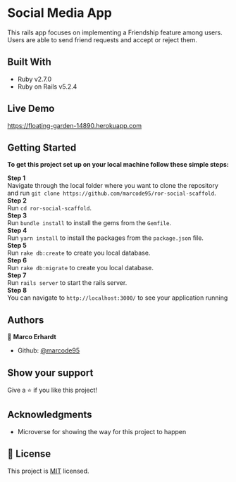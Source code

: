 # Social Media App

This rails app focuses on implementing a Friendship feature among users. Users are able to send friend requests and accept or reject them.

## Built With

- Ruby v2.7.0
- Ruby on Rails v5.2.4

## Live Demo

https://floating-garden-14890.herokuapp.com

## Getting Started

**To get this project set up on your local machine follow these simple steps:**

**Step 1**<br>
Navigate through the local folder where you want to clone the repository and run
`git clone https://github.com/marcode95/ror-social-scaffold`.<br>
**Step 2**<br>
Run `cd ror-social-scaffold`.<br>
**Step 3**<br>
Run `bundle install` to install the gems from the `Gemfile`.<br>
**Step 4**<br>
Run `yarn install` to install the packages from the `package.json` file.<br>
**Step 5**<br>
Run `rake db:create` to create you local database.<br>
**Step 6**<br>
Run `rake db:migrate` to create you local database.<br>
**Step 7**<br>
Run `rails server` to start the rails server.<br>
**Step 8**<br>
You can navigate to `http://localhost:3000/` to see your application running<br>

## Authors

👤 **Marco Erhardt**

- Github: [@marcode95](https://github.com/marcode95)

## Show your support

Give a ⭐️ if you like this project!

## Acknowledgments

- Microverse for showing the way for this project to happen

## 📝 License

This project is [MIT](lic.url) licensed.
